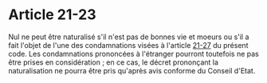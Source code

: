 # Article 21-23

Nul ne peut être naturalisé s'il n'est pas de bonnes vie et moeurs ou s'il a fait l'objet de l'une des condamnations visées à l'article <a href='/affichCodeArticle.do?cidTexte=LEGITEXT000006070721&idArticle=LEGIARTI000006419884&dateTexte=&categorieLien=cid' title='Code civil - art. 21-27 (V)'>21-27</a> du présent code. Les condamnations prononcées à l'étranger pourront toutefois ne pas être prises en considération ; en ce cas, le décret prononçant la naturalisation ne pourra être pris qu'après avis conforme du Conseil d'Etat.